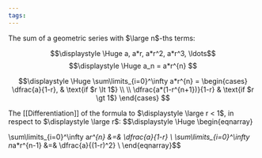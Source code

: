 ```yaml
---
tags:
---
```

The sum of a geometric series with $\large n$-ths terms:


$$\displaystyle \Huge a, a*r, a*r^2, a*r^3, \ldots$$
$$\displaystyle \Huge  a_n = a*r^{n} $$


$$\displaystyle \Huge
\sum\limits_{i=0}^\infty a*r^{n} =
\begin{cases}
\dfrac{a}{1-r}, & \text{if $r \lt 1$} \\
\\
\dfrac{a*(1-r^{n+1})}{1-r} & \text{if $r \gt 1$}
\end{cases}
$$

The [[Differentiation]] of the formula to $\displaystyle \large r < 1$, in respect to $\displaystyle \large r$:
$$\displaystyle \Huge \begin{eqnarray} 

\sum\limits_{i=0}^\infty a*r^{n} &=& \dfrac{a}{1-r}
\\
\sum\limits_{i=0}^\infty n*a*r^{n-1} &=& \dfrac{a}{(1-r)^2}
\\
\end{eqnarray}$$
